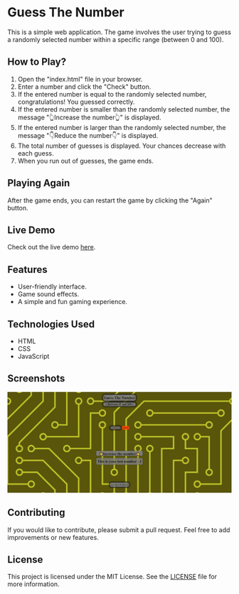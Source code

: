 # Guess The Number

This is a simple web application. The game involves the user trying to guess a randomly selected number within a specific range (between 0 and 100).

## How to Play?

1. Open the "index.html" file in your browser.
2. Enter a number and click the "Check" button.
3. If the entered number is equal to the randomly selected number, congratulations! You guessed correctly.
4. If the entered number is smaller than the randomly selected number, the message "👆Increase the number👆" is displayed.
5. If the entered number is larger than the randomly selected number, the message "👇Reduce the number👇" is displayed.
6. The total number of guesses is displayed. Your chances decrease with each guess.
7. When you run out of guesses, the game ends.

## Playing Again

After the game ends, you can restart the game by clicking the "Again" button.
## Live Demo

Check out the live demo [here](https://guess01-i3w2.vercel.app/).

## Features

- User-friendly interface.
- Game sound effects.
- A simple and fun gaming experience.
## Technologies Used

- HTML
- CSS
- JavaScript

## Screenshots

![Guess The Number](./Screenshot_2.jpg)

## Contributing

If you would like to contribute, please submit a pull request. Feel free to add improvements or new features.

## License

This project is licensed under the MIT License. See the [LICENSE](LICENSE) file for more information.

